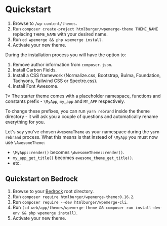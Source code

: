 # Quickstart

1. Browse to `/wp-content/themes`.
2. Run `composer create-project htmlburger/wpemerge-theme THEME_NAME` replacing `THEME_NAME` with your desired name.
3. Run `cd wpemerge && php wpemerge install`.
4. Activate your new theme.

During the installation process you will have the option to:

1. Remove author information from `composer.json`.
2. Install Carbon Fields.
3. Install a CSS framework (Normalize.css, Bootstrap, Bulma, Foundation, Tachyons, Tailwind CSS or Spectre.css).
4. Install Font Awesome.

?> The starter theme comes with a placeholder namespace, functions and constants prefix - `\MyApp`, `my_app` and `MY_APP` respectively.

To change these prefixes, you can run `yarn rebrand` inside the theme directory - it will ask you a couple of questions and automatically rename everything for you.

Let's say you've chosen `AwesomeTheme` as your namespace during the `yarn rebrand` process. What this means is that instead of `\MyApp` you must now use `\AwesomeTheme`:
- `\MyApp::render()` becomes `\AwesomeTheme::render()`.
- `my_app_get_title()` becomes `awesome_theme_get_title()`.
- etc.

## Quickstart on Bedrock

1. Browse to your [Bedrock](https://roots.io/bedrock/) root directory.
2. Run `composer require htmlburger/wpemerge-theme:0.16.2`.
3. Run `composer require --dev htmlburger/wpemerge-cli`.
4. Run `(cd web/app/themes/wpemerge-theme && composer run install-dev-env && php wpemerge install)`.
5. Activate your new theme.
